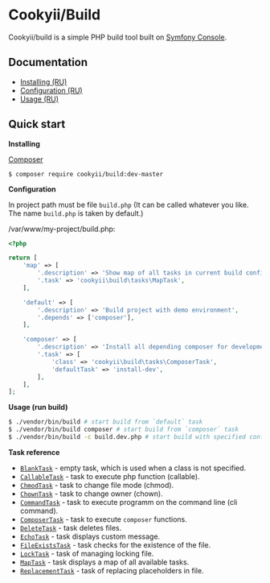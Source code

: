 Cookyii/Build
=============

Cookyii/build is a simple PHP build tool built on [Symfony Console][].

Documentation
-------------

- [Installing (RU)][]
- [Configuration (RU)][]
- [Usage (RU)][]

Quick start
------------

**Installing**

[Composer][]

    $ composer require cookyii/build:dev-master

**Configuration**

In project path must be file `build.php` (It can be called whatever you like. The name `build.php` is taken by default.)

/var/www/my-project/build.php:
```php
<?php

return [
    'map' => [
        '.description' => 'Show map of all tasks in current build config',
        '.task' => 'cookyii\build\tasks\MapTask',
    ],

    'default' => [
        '.description' => 'Build project with demo environment',
        '.depends' => ['composer'],
    ],

    'composer' => [
        '.description' => 'Install all depending composer for development environment (with `required-dev`)',
        '.task' => [
            'class' => 'cookyii\build\tasks\ComposerTask',
            'defaultTask' => 'install-dev',
        ],
    ],
];
```

**Usage (run build)**

```sh
$ ./vendor/bin/build # start build from `default` task
$ ./vendor/bin/build composer # start build from `composer` task
$ ./vendor/bin/build -c build.dev.php # start build with specified configuration file `build.dev.php`
```

**Task reference**

* [`BlankTask`][] - empty task, which is used when a class is not specified.
* [`CallableTask`][] - task to execute php function (callable).
* [`ChmodTask`][] - task to change file mode (chmod).
* [`ChownTask`][] - task to change owner (chown).
* [`CommandTask`][] - task to execute programm on the command line (cli command).
* [`ComposerTask`][] - task to execute `composer` functions.
* [`DeleteTask`][] - task deletes files.
* [`EchoTask`][] - task displays custom message.
* [`FileExistsTask`][] - task checks for the existence of the file.
* [`LockTask`][] - task of managing locking file.
* [`MapTask`][] - task displays a map of all available tasks.
* [`ReplacementTask`][] - task of replacing placeholders in file.

[Composer]: http://getcomposer.org/
[Symfony Console]: http://symfony.com/doc/current/components/console/introduction.html
[Installing (RU)]: docs/ru/00-installing.md
[Configuration (RU)]: docs/ru/01-config.md
[Usage (RU)]: docs/ru/02-usage.md
[`BlankTask`]: docs/ru/03-reference-task-blank.md
[`CallableTask`]: docs/ru/03-reference-task-callable.md
[`ChmodTask`]: docs/ru/03-reference-task-chmod.md
[`ChownTask`]: docs/ru/03-reference-task-chown.md
[`CommandTask`]: docs/ru/03-reference-task-command.md
[`ComposerTask`]: docs/ru/03-reference-task-composer.md
[`DeleteTask`]: docs/ru/03-reference-task-delete.md
[`EchoTask`]: docs/ru/03-reference-task-echo.md
[`FileExistsTask`]: docs/ru/03-reference-task-file-exists.md
[`LockTask`]: docs/ru/03-reference-task-lock.md
[`MapTask`]: docs/ru/03-reference-task-map.md
[`ReplacementTask`]: docs/ru/03-reference-task-replacement.md

